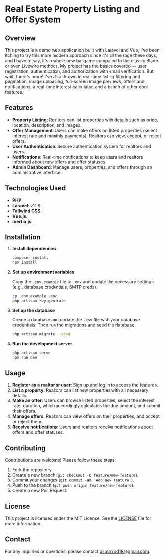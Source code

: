 # Real Estate Property Listing and Offer System

## Overview

This project is a demo web application built with Laravel and Vue, I've been itching to try this more modern approach since it's all the rage these days, and I have to say, it's a whole new ballgame compared to the classic Blade or even Livewire methods. My project has the basics covered — user registration, authentication, and authorization with email verification. But wait, there's more! I've also thrown in real-time listing filtering and pagination, image uploading, full-screen image previews, offers and notifications, a real-time interest calculator, and a bunch of other cool features.

## Features

- **Property Listing**: Realtors can list properties with details such as price, location, description, and images.
- **Offer Management**: Users can make offers on listed properties (select interest rate and monthly payments). Realtors can view, accept, or reject offers.
- **User Authentication**: Secure authentication system for realtors and users.
- **Notifications**: Real-time notifications to keep users and realtors informed about new offers and offer statuses.
- **Admin Dashboard**: Manage users, properties, and offers through an administrative interface.

## Technologies Used

- **PHP**
- **Laravel**: v11.9.
- **Tailwind CSS**.
- **Vue.js**.
- **Inertia.js**.

## Installation


1. **Install dependencies**

    ```sh
    composer install
    npm install
    ```

2. **Set up environment variables**

    Copy the `.env.example` file to `.env` and update the necessary settings (e.g., database credentials, SMTP creds).

    ```sh
    cp .env.example .env
    php artisan key:generate
    ```

3. **Set up the database**

    Create a database and update the `.env` file with your database credentials. Then run the migrations and seed the database.

    ```sh
    php artisan migrate --seed
    ```

4. **Run the development server**

    ```sh
    php artisan serve
    npm run dev
    ```

## Usage

1. **Register as a realtor or user**: Sign up and log in to access the features.
2. **List a property**: Realtors can list new properties with all necessary details.
3. **Make an offer**: Users can browse listed properties, select the interest rate, duration, which accordingly calculates the due amount, and submit their offers.
4. **Manage offers**: Realtors can view offers on their properties, and accept or reject them.
5. **Receive notifications**: Users and realtors receive notifications about offers and offer statuses.


## Contributing

Contributions are welcome! Please follow these steps:

1. Fork the repository.
2. Create a new branch (`git checkout -b feature/new-feature`).
3. Commit your changes (`git commit -am 'Add new feature'`).
4. Push to the branch (`git push origin feature/new-feature`).
5. Create a new Pull Request.

## License

This project is licensed under the MIT License. See the [LICENSE](LICENSE) file for more information.

## Contact

For any inquiries or questions, please contact [osmarrod18@gmail.com](mailto:osmarrod18@gmail.com).

